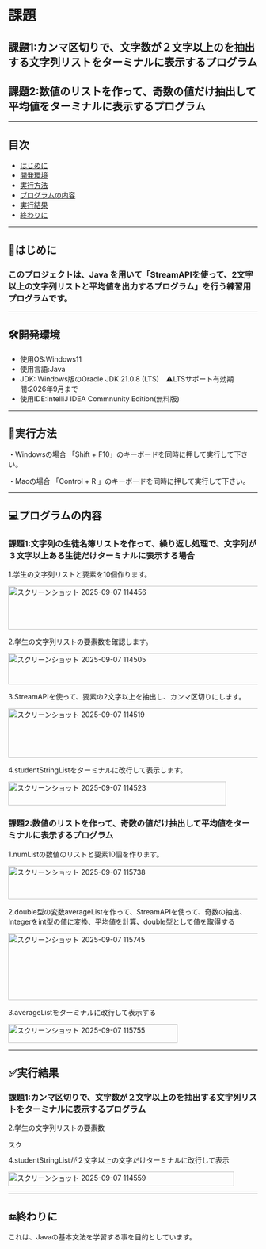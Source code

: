 # 課題
## 課題1:カンマ区切りで、文字数が２文字以上のを抽出する文字列リストをターミナルに表示するプログラム
## 課題2:数値のリストを作って、奇数の値だけ抽出して平均値をターミナルに表示するプログラム
---


## 目次
- [はじめに](#はじめに)
- [開発環境](#開発環境)
- [実行方法](#実行方法)
- [プログラムの内容](#プログラムの内容)
- [実行結果](#実行結果)
- [終わりに](#終わりに)
---




## 📖はじめに
### このプロジェクトは、Java を用いて「StreamAPIを使って、2文字以上の文字列リストと平均値を出力するプログラム」を行う練習用プログラムです。
---



## 🛠開発環境
- 使用OS:Windows11
- 使用言語:Java
- JDK: Windows版のOracle JDK 21.0.8 (LTS)　⚠️LTSサポート有効期間:2026年9月まで
- 使用IDE:IntelliJ IDEA Commnunity Edition(無料版)

---



## 🚀実行方法
・Windowsの場合
「Shift + F10」のキーボードを同時に押して実行して下さい。



・Macの場合
「Control + R 」のキーボードを同時に押して実行して下さい。


---


## 💻プログラムの内容
### 課題1:文字列の生徒名簿リストを作って、繰り返し処理で、文字列が３文字以上ある生徒だけターミナルに表示する場合


 
1.学生の文字列リストと要素を10個作ります。



<img width="888" height="88" alt="スクリーンショット 2025-09-07 114456" src="https://github.com/user-attachments/assets/4a5381b6-0f25-4ccb-a119-1436720bedf1" />






2.学生の文字列リストの要素数を確認します。








<img width="524" height="63" alt="スクリーンショット 2025-09-07 114505" src="https://github.com/user-attachments/assets/165410b8-b5b5-4a59-b5a5-816b781895db" />









3.StreamAPIを使って、要素の2文字以上を抽出し、カンマ区切りにします。








<img width="883" height="100" alt="スクリーンショット 2025-09-07 114519" src="https://github.com/user-attachments/assets/65df4aa8-911e-4f11-8014-41415b5d57e2" />








4.studentStringListをターミナルに改行して表示します。






<img width="440" height="48" alt="スクリーンショット 2025-09-07 114523" src="https://github.com/user-attachments/assets/7322ca79-82fa-43c8-9d46-be1deb87a1e3" />







### 課題2:数値のリストを作って、奇数の値だけ抽出して平均値をターミナルに表示するプログラム

1.numListの数値のリストと要素10個を作ります。






<img width="668" height="68" alt="スクリーンショット 2025-09-07 115738" src="https://github.com/user-attachments/assets/28f40061-fd0e-4750-aad8-cb388a9d3533" />





2.double型の変数averageListを作って、StreamAPIを使って、奇数の抽出、Integerをint型の値に変換、平均値を計算、double型として値を取得する



<img width="563" height="135" alt="スクリーンショット 2025-09-07 115745" src="https://github.com/user-attachments/assets/494450b3-4269-449f-b4e0-855bffddcef7" />




3.averageListをターミナルに改行して表示する





<img width="342" height="38" alt="スクリーンショット 2025-09-07 115755" src="https://github.com/user-attachments/assets/e6aa5cd2-3b3e-4cc2-a8f3-4fd66e27f776" />

---
## ✅実行結果
### 課題1:カンマ区切りで、文字数が２文字以上のを抽出する文字列リストをターミナルに表示するプログラム






2.学生の文字列リストの要素数





<img width="37" height="17" alt="スクリーンショット 2025-09-07 114550" src="https://github.com/user-attachments/assets/b3b643b9-8be7-4a6b-8117-76136617e03b" />





 4.studentStringListが２文字以上の文字だけターミナルに改行して表示



 

<img width="456" height="29" alt="スクリーンショット 2025-09-07 114559" src="https://github.com/user-attachments/assets/72742d54-9539-4ca1-9366-8e147e7b7201" />





---
## 🔚終わりに
これは、Javaの基本文法を学習する事を目的としています。
